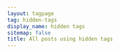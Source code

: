```yaml
---
layout: tagpage
tag: hidden-tags
display_name: hidden tags
sitemap: false
title: All posts using hidden tags
---
```

